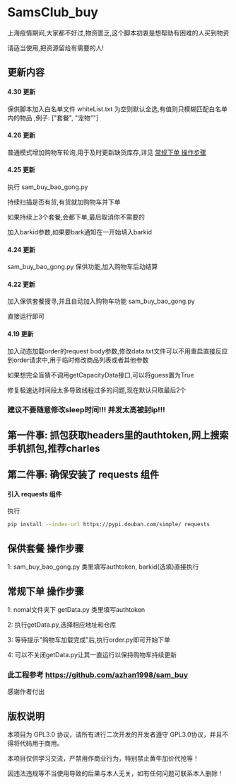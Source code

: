 # SamsClub_buy

上海疫情期间,大家都不好过,物资匮乏,这个脚本初衷是想帮助有困难的人买到物资

请适当使用,把资源留给有需要的人!

## 更新内容

#### 4.30 更新

保供脚本加入白名单文件 whiteList.txt 为空则默认全选,有值则只模糊匹配白名单内的物品 ,例子: ["套餐", "宠物""]

#### 4.26 更新

普通模式增加购物车轮询,用于及时更新缺货库存,详见 [常规下单 操作步骤](https://github.com/guyongzx/SamsClub_buy#%E5%B8%B8%E8%A7%84%E4%B8%8B%E5%8D%95-%E6%93%8D%E4%BD%9C%E6%AD%A5%E9%AA%A4)

#### 4.25 更新

执行 sam_buy_bao_gong.py

持续扫描是否有货,有货就加购物车并下单

如果持续上3个套餐,会都下单,最后取消你不需要的

加入barkid参数,如果要bark通知在一开始填入barkid

#### 4.24 更新
sam_buy_bao_gong.py 保供功能,加入购物车后动结算

#### 4.22 更新

加入保供套餐搜寻,并且自动加入购物车功能 sam_buy_bao_gong.py

直接运行即可

#### 4.19 更新 

加入动态加载order的request body参数,修改data.txt文件可以不用重启直接反应到order请求中,用于临时修改商品列表或者其他参数

如果想完全盲猜不调用getCapacityData接口,可以将guess置为True

修复极速达时间段太多导致线程过多的问题,现在默认只取最后2个

### 建议不要随意修改sleep时间!!! 并发太高被封ip!!!


## 第一件事: 抓包获取headers里的authtoken,网上搜索手机抓包,推荐charles
## 第二件事: 确保安装了 requests 组件
#### 引入 requests 组件
执行
```bash
pip install --index-url https://pypi.douban.com/simple/ requests
```
## 保供套餐 操作步骤

1: sam_buy_bao_gong.py 类里填写authtoken, barkid(选填)直接执行

## 常规下单 操作步骤

1: nomal文件夹下 getData.py 类里填写authtoken

2: 执行getData.py,选择相应地址和仓库

3: 等待提示"购物车加载完成"后,执行order.py即可开始下单

4: 可以不关闭getData.py让其一直运行以保持购物车持续更新


### 此工程参考 https://github.com/azhan1998/sam_buy 

感谢作者付出

## 版权说明

本项目为 GPL3.0 协议，请所有进行二次开发的开发者遵守 GPL3.0协议，并且不得将代码用于商用。

本项目仅供学习交流，严禁用作商业行为，特别禁止黄牛加价代抢等！

因违法违规等不当使用导致的后果与本人无关，如有任何问题可联系本人删除！
